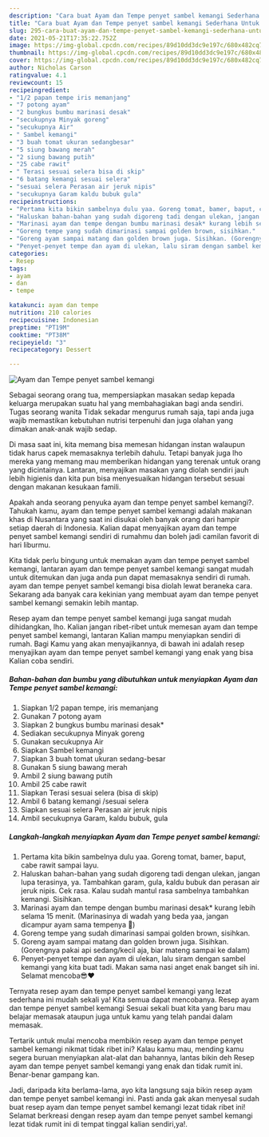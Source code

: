 ```yaml
---
description: "Cara buat Ayam dan Tempe penyet sambel kemangi Sederhana Untuk Jualan"
title: "Cara buat Ayam dan Tempe penyet sambel kemangi Sederhana Untuk Jualan"
slug: 295-cara-buat-ayam-dan-tempe-penyet-sambel-kemangi-sederhana-untuk-jualan
date: 2021-05-21T17:35:22.752Z
image: https://img-global.cpcdn.com/recipes/89d10dd3dc9e197c/680x482cq70/ayam-dan-tempe-penyet-sambel-kemangi-foto-resep-utama.jpg
thumbnail: https://img-global.cpcdn.com/recipes/89d10dd3dc9e197c/680x482cq70/ayam-dan-tempe-penyet-sambel-kemangi-foto-resep-utama.jpg
cover: https://img-global.cpcdn.com/recipes/89d10dd3dc9e197c/680x482cq70/ayam-dan-tempe-penyet-sambel-kemangi-foto-resep-utama.jpg
author: Nicholas Carson
ratingvalue: 4.1
reviewcount: 15
recipeingredient:
- "1/2 papan tempe iris memanjang"
- "7 potong ayam"
- "2 bungkus bumbu marinasi desak"
- "secukupnya Minyak goreng"
- "secukupnya Air"
- " Sambel kemangi"
- "3 buah tomat ukuran sedangbesar"
- "5 siung bawang merah"
- "2 siung bawang putih"
- "25 cabe rawit"
- " Terasi sesuai selera bisa di skip"
- "6 batang kemangi sesuai selera"
- "sesuai selera Perasan air jeruk nipis"
- "secukupnya Garam kaldu bubuk gula"
recipeinstructions:
- "Pertama kita bikin sambelnya dulu yaa. Goreng tomat, bamer, baput, cabe rawit sampai layu."
- "Haluskan bahan-bahan yang sudah digoreng tadi dengan ulekan, jangan lupa terasinya, ya. Tambahkan garam, gula, kaldu bubuk dan perasan air jeruk nipis. Cek rasa. Kalau sudah mantul rasa sambelnya tambahkan kemangi. Sisihkan."
- "Marinasi ayam dan tempe dengan bumbu marinasi desak* kurang lebih selama 15 menit. (Marinasinya di wadah yang beda yaa, jangan dicampur ayam sama tempenya 🙈)"
- "Goreng tempe yang sudah dimarinasi sampai golden brown, sisihkan."
- "Goreng ayam sampai matang dan golden brown juga. Sisihkan. (Gorengnya pakai api sedang/kecil aja, biar mateng sampai ke dalam)"
- "Penyet-penyet tempe dan ayam di ulekan, lalu siram dengan sambel kemangi yang kita buat tadi. Makan sama nasi anget enak banget sih ini. Selamat mencoba😎❤️"
categories:
- Resep
tags:
- ayam
- dan
- tempe

katakunci: ayam dan tempe 
nutrition: 210 calories
recipecuisine: Indonesian
preptime: "PT19M"
cooktime: "PT38M"
recipeyield: "3"
recipecategory: Dessert

---
```



![Ayam dan Tempe penyet sambel kemangi](https://img-global.cpcdn.com/recipes/89d10dd3dc9e197c/680x482cq70/ayam-dan-tempe-penyet-sambel-kemangi-foto-resep-utama.jpg)

Sebagai seorang orang tua, mempersiapkan masakan sedap kepada keluarga merupakan suatu hal yang membahagiakan bagi anda sendiri. Tugas seorang  wanita Tidak sekadar mengurus rumah saja, tapi anda juga wajib memastikan kebutuhan nutrisi terpenuhi dan juga olahan yang dimakan anak-anak wajib sedap.

Di masa  saat ini, kita memang bisa memesan hidangan instan walaupun tidak harus capek memasaknya terlebih dahulu. Tetapi banyak juga lho mereka yang memang mau memberikan hidangan yang terenak untuk orang yang dicintainya. Lantaran, menyajikan masakan yang diolah sendiri jauh lebih higienis dan kita pun bisa menyesuaikan hidangan tersebut sesuai dengan makanan kesukaan famili. 



Apakah anda seorang penyuka ayam dan tempe penyet sambel kemangi?. Tahukah kamu, ayam dan tempe penyet sambel kemangi adalah makanan khas di Nusantara yang saat ini disukai oleh banyak orang dari hampir setiap daerah di Indonesia. Kalian dapat menyajikan ayam dan tempe penyet sambel kemangi sendiri di rumahmu dan boleh jadi camilan favorit di hari liburmu.

Kita tidak perlu bingung untuk memakan ayam dan tempe penyet sambel kemangi, lantaran ayam dan tempe penyet sambel kemangi sangat mudah untuk ditemukan dan juga anda pun dapat memasaknya sendiri di rumah. ayam dan tempe penyet sambel kemangi bisa diolah lewat beraneka cara. Sekarang ada banyak cara kekinian yang membuat ayam dan tempe penyet sambel kemangi semakin lebih mantap.

Resep ayam dan tempe penyet sambel kemangi juga sangat mudah dihidangkan, lho. Kalian jangan ribet-ribet untuk memesan ayam dan tempe penyet sambel kemangi, lantaran Kalian mampu menyiapkan sendiri di rumah. Bagi Kamu yang akan menyajikannya, di bawah ini adalah resep menyajikan ayam dan tempe penyet sambel kemangi yang enak yang bisa Kalian coba sendiri.

<!--inarticleads1-->

##### Bahan-bahan dan bumbu yang dibutuhkan untuk menyiapkan Ayam dan Tempe penyet sambel kemangi:

1. Siapkan 1/2 papan tempe, iris memanjang
1. Gunakan 7 potong ayam
1. Siapkan 2 bungkus bumbu marinasi desak*
1. Sediakan secukupnya Minyak goreng
1. Gunakan secukupnya Air
1. Siapkan  Sambel kemangi
1. Siapkan 3 buah tomat ukuran sedang-besar
1. Gunakan 5 siung bawang merah
1. Ambil 2 siung bawang putih
1. Ambil 25 cabe rawit
1. Siapkan  Terasi sesuai selera (bisa di skip)
1. Ambil 6 batang kemangi /sesuai selera
1. Siapkan sesuai selera Perasan air jeruk nipis
1. Ambil secukupnya Garam, kaldu bubuk, gula




<!--inarticleads2-->

##### Langkah-langkah menyiapkan Ayam dan Tempe penyet sambel kemangi:

1. Pertama kita bikin sambelnya dulu yaa. Goreng tomat, bamer, baput, cabe rawit sampai layu.
1. Haluskan bahan-bahan yang sudah digoreng tadi dengan ulekan, jangan lupa terasinya, ya. Tambahkan garam, gula, kaldu bubuk dan perasan air jeruk nipis. Cek rasa. Kalau sudah mantul rasa sambelnya tambahkan kemangi. Sisihkan.
1. Marinasi ayam dan tempe dengan bumbu marinasi desak* kurang lebih selama 15 menit. (Marinasinya di wadah yang beda yaa, jangan dicampur ayam sama tempenya 🙈)
1. Goreng tempe yang sudah dimarinasi sampai golden brown, sisihkan.
1. Goreng ayam sampai matang dan golden brown juga. Sisihkan. (Gorengnya pakai api sedang/kecil aja, biar mateng sampai ke dalam)
1. Penyet-penyet tempe dan ayam di ulekan, lalu siram dengan sambel kemangi yang kita buat tadi. Makan sama nasi anget enak banget sih ini. Selamat mencoba😎❤️




Ternyata resep ayam dan tempe penyet sambel kemangi yang lezat sederhana ini mudah sekali ya! Kita semua dapat mencobanya. Resep ayam dan tempe penyet sambel kemangi Sesuai sekali buat kita yang baru mau belajar memasak ataupun juga untuk kamu yang telah pandai dalam memasak.

Tertarik untuk mulai mencoba membikin resep ayam dan tempe penyet sambel kemangi nikmat tidak ribet ini? Kalau kamu mau, mending kamu segera buruan menyiapkan alat-alat dan bahannya, lantas bikin deh Resep ayam dan tempe penyet sambel kemangi yang enak dan tidak rumit ini. Benar-benar gampang kan. 

Jadi, daripada kita berlama-lama, ayo kita langsung saja bikin resep ayam dan tempe penyet sambel kemangi ini. Pasti anda gak akan menyesal sudah buat resep ayam dan tempe penyet sambel kemangi lezat tidak ribet ini! Selamat berkreasi dengan resep ayam dan tempe penyet sambel kemangi lezat tidak rumit ini di tempat tinggal kalian sendiri,ya!.

